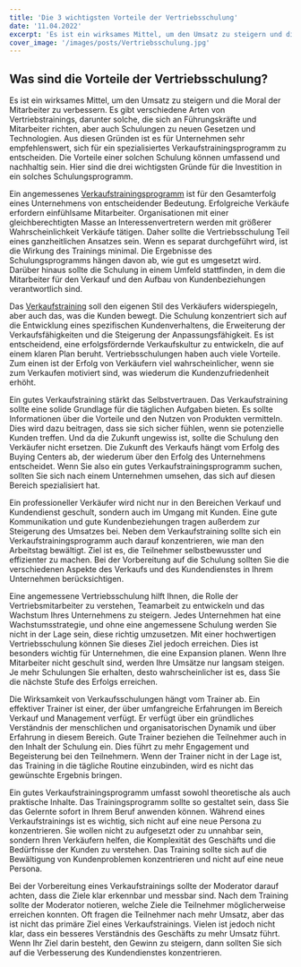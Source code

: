```yaml
---
title: 'Die 3 wichtigsten Vorteile der Vertriebsschulung'
date: '11.04.2022'
excerpt: 'Es ist ein wirksames Mittel, um den Umsatz zu steigern und die Moral der Mitarbeiter zu verbessern'
cover_image: '/images/posts/Vertriebsschulung.jpg'
---
```


## Was sind die Vorteile der Vertriebsschulung? 

Es ist ein wirksames Mittel, um den Umsatz zu steigern und die Moral der Mitarbeiter zu verbessern. Es gibt verschiedene Arten von Vertriebstrainings, darunter solche, die sich an Führungskräfte und Mitarbeiter richten, aber auch Schulungen zu neuen Gesetzen und Technologien. Aus diesen Gründen ist es für Unternehmen sehr empfehlenswert, sich für ein spezialisiertes Verkaufstrainingsprogramm zu entscheiden. Die Vorteile einer solchen Schulung können umfassend und nachhaltig sein. Hier sind die drei wichtigsten Gründe für die Investition in ein solches Schulungsprogramm.

Ein angemessenes [Verkaufstrainingsprogramm](https://sales-marketing.pages.dev/blog/post6) ist für den Gesamterfolg eines Unternehmens von entscheidender Bedeutung. Erfolgreiche Verkäufe erfordern einfühlsame Mitarbeiter. Organisationen mit einer gleichberechtigten Masse an Interessenvertretern werden mit größerer Wahrscheinlichkeit Verkäufe tätigen. Daher sollte die Vertriebsschulung Teil eines ganzheitlichen Ansatzes sein. Wenn es separat durchgeführt wird, ist die Wirkung des Trainings minimal. Die Ergebnisse des Schulungsprogramms hängen davon ab, wie gut es umgesetzt wird. Darüber hinaus sollte die Schulung in einem Umfeld stattfinden, in dem die Mitarbeiter für den Verkauf und den Aufbau von Kundenbeziehungen verantwortlich sind.

Das [Verkaufstraining](https://sales-marketing.pages.dev/blog/post6) soll den eigenen Stil des Verkäufers widerspiegeln, aber auch das, was die Kunden bewegt. Die Schulung konzentriert sich auf die Entwicklung eines spezifischen Kundenverhaltens, die Erweiterung der Verkaufsfähigkeiten und die Steigerung der Anpassungsfähigkeit. Es ist entscheidend, eine erfolgsfördernde Verkaufskultur zu entwickeln, die auf einem klaren Plan beruht. Vertriebsschulungen haben auch viele Vorteile. Zum einen ist der Erfolg von Verkäufern viel wahrscheinlicher, wenn sie zum Verkaufen motiviert sind, was wiederum die Kundenzufriedenheit erhöht.

Ein gutes Verkaufstraining stärkt das Selbstvertrauen. Das Verkaufstraining sollte eine solide Grundlage für die täglichen Aufgaben bieten. Es sollte Informationen über die Vorteile und den Nutzen von Produkten vermitteln. Dies wird dazu beitragen, dass sie sich sicher fühlen, wenn sie potenzielle Kunden treffen. Und da die Zukunft ungewiss ist, sollte die Schulung den Verkäufer nicht ersetzen. Die Zukunft des Verkaufs hängt vom Erfolg des Buying Centers ab, der wiederum über den Erfolg des Unternehmens entscheidet. Wenn Sie also ein gutes Verkaufstrainingsprogramm suchen, sollten Sie sich nach einem Unternehmen umsehen, das sich auf diesen Bereich spezialisiert hat.

Ein professioneller Verkäufer wird nicht nur in den Bereichen Verkauf und Kundendienst geschult, sondern auch im Umgang mit Kunden. Eine gute Kommunikation und gute Kundenbeziehungen tragen außerdem zur Steigerung des Umsatzes bei. Neben dem Verkaufstraining sollte sich ein Verkaufstrainingsprogramm auch darauf konzentrieren, wie man den Arbeitstag bewältigt. Ziel ist es, die Teilnehmer selbstbewusster und effizienter zu machen. Bei der Vorbereitung auf die Schulung sollten Sie die verschiedenen Aspekte des Verkaufs und des Kundendienstes in Ihrem Unternehmen berücksichtigen.

Eine angemessene Vertriebsschulung hilft Ihnen, die Rolle der Vertriebsmitarbeiter zu verstehen, Teamarbeit zu entwickeln und das Wachstum Ihres Unternehmens zu steigern. Jedes Unternehmen hat eine Wachstumsstrategie, und ohne eine angemessene Schulung werden Sie nicht in der Lage sein, diese richtig umzusetzen. Mit einer hochwertigen Vertriebsschulung können Sie dieses Ziel jedoch erreichen. Dies ist besonders wichtig für Unternehmen, die eine Expansion planen. Wenn Ihre Mitarbeiter nicht geschult sind, werden Ihre Umsätze nur langsam steigen. Je mehr Schulungen Sie erhalten, desto wahrscheinlicher ist es, dass Sie die nächste Stufe des Erfolgs erreichen.

Die Wirksamkeit von Verkaufsschulungen hängt vom Trainer ab. Ein effektiver Trainer ist einer, der über umfangreiche Erfahrungen im Bereich Verkauf und Management verfügt. Er verfügt über ein gründliches Verständnis der menschlichen und organisatorischen Dynamik und über Erfahrung in diesem Bereich. Gute Trainer beziehen die Teilnehmer auch in den Inhalt der Schulung ein. Dies führt zu mehr Engagement und Begeisterung bei den Teilnehmern. Wenn der Trainer nicht in der Lage ist, das Training in die tägliche Routine einzubinden, wird es nicht das gewünschte Ergebnis bringen.

Ein gutes Verkaufstrainingsprogramm umfasst sowohl theoretische als auch praktische Inhalte. Das Trainingsprogramm sollte so gestaltet sein, dass Sie das Gelernte sofort in Ihrem Beruf anwenden können. Während eines Verkaufstrainings ist es wichtig, sich nicht auf eine neue Persona zu konzentrieren. Sie wollen nicht zu aufgesetzt oder zu unnahbar sein, sondern Ihren Verkäufern helfen, die Komplexität des Geschäfts und die Bedürfnisse der Kunden zu verstehen. Das Training sollte sich auf die Bewältigung von Kundenproblemen konzentrieren und nicht auf eine neue Persona.

Bei der Vorbereitung eines Verkaufstrainings sollte der Moderator darauf achten, dass die Ziele klar erkennbar und messbar sind. Nach dem Training sollte der Moderator notieren, welche Ziele die Teilnehmer möglicherweise erreichen konnten. Oft fragen die Teilnehmer nach mehr Umsatz, aber das ist nicht das primäre Ziel eines Verkaufstrainings. Vielen ist jedoch nicht klar, dass ein besseres Verständnis des Geschäfts zu mehr Umsatz führt. Wenn Ihr Ziel darin besteht, den Gewinn zu steigern, dann sollten Sie sich auf die Verbesserung des Kundendienstes konzentrieren.


